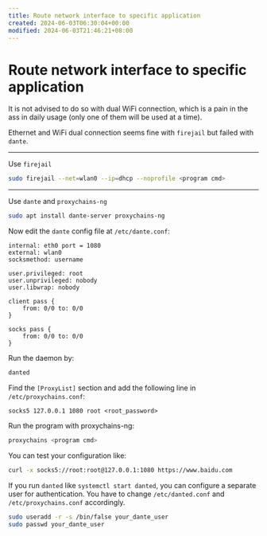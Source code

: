 ```yaml
---
title: Route network interface to specific application
created: 2024-06-03T06:30:04+00:00
modified: 2024-06-03T21:46:21+08:00
---
```


# Route network interface to specific application

It is not advised to do so with dual WiFi connection, which is a pain in the ass in daily usage (only one of them will be used at a time).

Ethernet and WiFi dual connection seems fine with `firejail` but failed with `dante`.

---

Use `firejail`

```bash
sudo firejail --net=wlan0 --ip=dhcp --noprofile <program cmd>
```

---

Use `dante` and `proxychains-ng`

```bash
sudo apt install dante-server proxychains-ng
```

Now edit the `dante` config file at `/etc/dante.conf`:

```
internal: eth0 port = 1080
external: wlan0
socksmethod: username

user.privileged: root
user.unprivileged: nobody
user.libwrap: nobody

client pass {
    from: 0/0 to: 0/0
}

socks pass {
    from: 0/0 to: 0/0
}
```

Run the daemon by:

```bash
danted
```

Find the `[ProxyList]` section and add the following line in `/etc/proxychains.conf`:

```
socks5 127.0.0.1 1080 root <root_password>
```

Run the program with proxychains-ng:

```bash
proxychains <program cmd>
```

You can test your configuration like:

```bash
curl -x socks5://root:root@127.0.0.1:1080 https://www.baidu.com
```

If you run `danted` like `systemctl start danted`, you can configure a separate user for authentication. You have to change `/etc/danted.conf` and `/etc/proxychains.conf` accordingly.

```bash
sudo useradd -r -s /bin/false your_dante_user
sudo passwd your_dante_user
```
